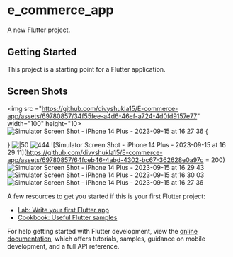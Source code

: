 # e_commerce_app

A new Flutter project.


## Getting Started

This project is a starting point for a Flutter application.
## Screen Shots
<img src ="https://github.com/divyshukla15/E-commerce-app/assets/69780857/34f55fee-a4d6-46ef-a724-4d0fd9157e77" width="100" height="10>
![Simulator Screen Shot - iPhone 14 Plus - 2023-09-15 at 16 27 36](https://github.com/divyshukla15/E-commerce-app/assets/69780857/ea0ee11b-d009-4ec6-89e5-e209f635fd66) {
  
}
![|50](https://github.com/divyshukla15/E-commerce-app/assets/69780857/b94542a2-61a5-43e8-a7c1-12e3600bfc70)
![444](https://github.com/divyshukla15/E-commerce-app/assets/69780857/b2c1e39e-f512-450a-a8f9-cf641d8eafdd)
![Simulator Screen Shot - iPhone 14 Plus - 2023-09-15 at 16 29 11](https://github.com/divyshukla15/E-commerce-app/assets/69780857/64fceb46-4abd-4302-bc67-362628e0a97c = 200)
![Simulator Screen Shot - iPhone 14 Plus - 2023-09-15 at 16 29 43](https://github.com/divyshukla15/E-commerce-app/assets/69780857/c3846c2c-4740-4c51-9acb-eeadfe059d48)
![Simulator Screen Shot - iPhone 14 Plus - 2023-09-15 at 16 30 03](https://github.com/divyshukla15/E-commerce-app/assets/69780857/5844725f-983d-493a-b32d-8c76c27cc0c3)
![Simulator Screen Shot - iPhone 14 Plus - 2023-09-15 at 16 27 36](https://github.com/divyshukla15/E-commerce-app/assets/69780857/7eddda9c-7ceb-4d99-b63b-dedaa1d3ce5c)


A few resources to get you started if this is your first Flutter project:

- [Lab: Write your first Flutter app](https://docs.flutter.dev/get-started/codelab)
- [Cookbook: Useful Flutter samples](https://docs.flutter.dev/cookbook)

For help getting started with Flutter development, view the
[online documentation](https://docs.flutter.dev/), which offers tutorials,
samples, guidance on mobile development, and a full API reference.
